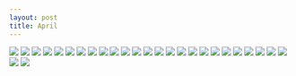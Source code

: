 ```yaml
---
layout: post
title: April
---
```


![](https://i.imgur.com/B1XG2ea.jpg)
![](https://i.imgur.com/q2Icz9v.jpg)
![](https://i.imgur.com/P0i9Qr4.jpg)
![](https://i.imgur.com/Et32eaI.jpg)
![](https://i.imgur.com/hPxZCB8.jpg)
![](https://i.imgur.com/9SNB8Vq.jpg)
![](https://i.imgur.com/YRaLJuR.jpg)
![](https://i.imgur.com/avnOO3o.jpg)
![](https://i.imgur.com/oh9dXc7.jpg)
![](https://i.imgur.com/NK0E2jf.jpg)
![](https://i.imgur.com/X2h6nqs.jpg)
![](https://i.imgur.com/YesLJY8.jpg)
![](https://i.imgur.com/QALrj22.jpg)
![](https://i.imgur.com/CIOtB7P.jpg)
![](https://i.imgur.com/DbYZ8MU.jpg)
![](https://i.imgur.com/ZGIqjMe.jpg)
![](https://i.imgur.com/ymNLnON.jpg)
![](https://i.imgur.com/IfV9lUq.jpg)
![](https://i.imgur.com/KJ7rkz5.jpg)
![](https://i.imgur.com/3HOv3Ex.jpg)
![](https://i.imgur.com/j0CoJq2.jpg)
![](https://i.imgur.com/wsR162K.jpg)
![](https://i.imgur.com/Hjno2ev.jpg)
![](https://i.imgur.com/7XFyW4F.jpg)
![](https://i.imgur.com/MpSu5LW.jpg)
![](https://i.imgur.com/RRgFjuH.jpg)
![](https://i.imgur.com/Xy5lLvw.jpg)
